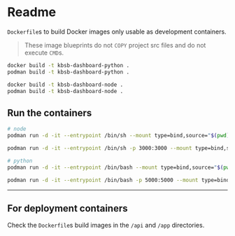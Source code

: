 # Readme

`Dockerfile`s to build Docker images only usable as development containers.

> These image blueprints do not `COPY` project src files and do not execute `CMD`s.

```sh
docker build -t kbsb-dashboard-python .
podman build -t kbsb-dashboard-python .

docker build -t kbsb-dashboard-node .
podman build -t kbsb-dashboard-node .
```

## Run the containers

```sh
# node
podman run -d -it --entrypoint /bin/sh --mount type=bind,source="$(pwd)",target=/src kbsb-dashboard-node

podman run -d -it --entrypoint /bin/sh -p 3000:3000 --mount type=bind,source="$(pwd)",target=/src kbsb-dashboard-node

# python
podman run -d -it --entrypoint /bin/bash --mount type=bind,source="$(pwd)",target=/src kbsb-dashboard-python

podman run -d -it --entrypoint /bin/bash -p 5000:5000 --mount type=bind,source="$(pwd)",target=/src kbsb-dashboard-python
```

-----------------------------------------------------------

## For deployment containers

Check the `Dockerfile`s build images in the `/api` and `/app` directories.
